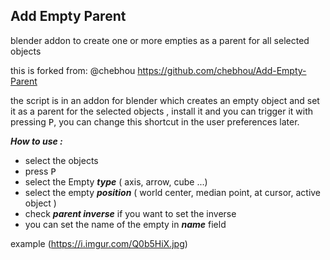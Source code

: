 ## Add Empty Parent
blender addon to create one or more empties as a parent for all selected objects

this is forked from: @chebhou https://github.com/chebhou/Add-Empty-Parent

the script is in an addon for blender  which creates an empty object and set it as a parent for the selected objects , install it and you can trigger it with pressing <kbd>P</kbd>, you can change this shortcut in the user preferences later.

***How to use :***

 - select the objects
 - press <kbd>P</kbd>
 - select the Empty ***type*** ( axis, arrow, cube ...)
 - select the empty ***position*** ( world center, median point, at cursor, active object )
 - check ***parent inverse*** if you want to set the inverse
 - you can set the name of the empty in ***name*** field

example (https://i.imgur.com/Q0b5HiX.jpg)

